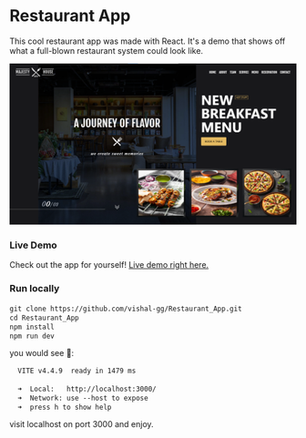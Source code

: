 # Restaurant App

This cool restaurant app was made with React. It's a demo that shows off what a full-blown restaurant system could look like.

![landingPage](/public/assets/landing_page.png)

### Live Demo
Check out the app for yourself! <a href="https://eatopendoor.vercel.app">Live demo right here.</a>

### Run locally
```
git clone https://github.com/vishal-gg/Restaurant_App.git
cd Restaurant_App
npm install
npm run dev
```

you would see 👀:

```
  VITE v4.4.9  ready in 1479 ms

  ➜  Local:   http://localhost:3000/
  ➜  Network: use --host to expose
  ➜  press h to show help
```

visit localhost on port 3000 and enjoy.